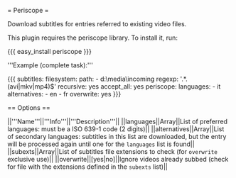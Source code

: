 = Periscope =

Download subtitles for entries referred to existing video files.

This plugin requires the periscope library. To install it, run:

{{{
easy_install periscope
}}}

'''Example (complete task):'''

{{{
  subtitles:
    filesystem:
      path: 
        - d:\media\incoming
      regexp: '.*\.(avi|mkv|mp4)$'
      recursive: yes
    accept_all: yes
    periscope:
      languages:
        - it
      alternatives:
        - en
        - fr
      overwrite: yes
}}}

== Options ==

||'''Name'''||'''Info'''||'''Description'''||
||languages||Array||List of preferred languages: must be a ISO 639-1 code (2 digits)||
||alternatives||Array||List of secondary languages: subtitles in this list are downloaded, but the entry will be processed again until one for the `languages` list is found||
||subexts||Array||List of subtitles file extensions to check (for `overwrite` exclusive use)||
||overwrite||[yes|no]||Ignore videos already subbed (check for file with the extensions defined in the `subexts` list)||
